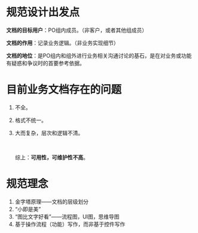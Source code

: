 # 规范设计出发点

**文档的目标用户**：PO组内成员。（非客户，或者其他组成员）

**文档的作用**：记录业务逻辑。（非业务实现细节）

**文档的地位**：是PO组内和组外进行业务相关沟通讨论的基石，是在对业务或功能有疑惑和争议时的首要参考依据。



# 目前业务文档存在的问题

1. 不全。

2. 格式不统一。

3. 大而复杂，层次和逻辑不清。

   ​

   综上：**可用性，可维护性不高**。



# 规范理念

1. 金字塔原理——文档的层级划分
2. “小即是美”
3. “图比文字好看”——流程图，UI图，思维导图
4. 基于操作流程（功能）写作，而非基于控件写作